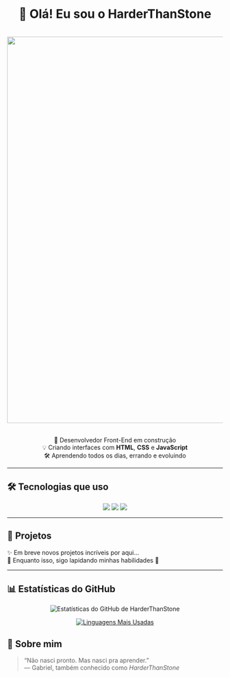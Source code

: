 
<h1 align="center">👋 Olá! Eu sou o HarderThanStone</h1>
<br>

<div  align="center">
  
 <img src= "https://github.com/user-attachments/assets/807a01b2-bc84-4a19-8bd4-672602fa9387" width= "900px"/>
</div>

<br>
<p align="center">
  🚀 Desenvolvedor Front-End em construção <br>
  💡 Criando interfaces com <strong>HTML</strong>, <strong>CSS</strong> e <strong>JavaScript</strong> <br>
  🛠️ Aprendendo todos os dias, errando e evoluindo
</p>

---

## 🛠️ Tecnologias que uso

<p align="center">
  <img src="https://img.shields.io/badge/HTML5-E34F26?style=for-the-badge&logo=html5&logoColor=white"/>
  <img src="https://img.shields.io/badge/CSS3-1572B6?style=for-the-badge&logo=css3&logoColor=white"/>
  <img src="https://img.shields.io/badge/JavaScript-F7DF1E?style=for-the-badge&logo=javascript&logoColor=black"/>
</p>

---

## 📁 Projetos

✨ Em breve novos projetos incríveis por aqui...  
🔧 Enquanto isso, sigo lapidando minhas habilidades 💎

---

## 📊 Estatísticas do GitHub
<div  align="center">
  
![Estatísticas do GitHub de HarderThanStone](https://github-readme-stats.vercel.app/api?username=HarderThanStone&show_icons=true&theme=dark&locale=pt-br)


[![Linguagens Mais Usadas](https://github-readme-stats.vercel.app/api/top-langs/?username=HarderThanStone&layout=compact&theme=dark)](https://github.com/anuraghazra/github-readme-stats)

</div>


## 🧠 Sobre mim

> “Não nasci pronto. Mas nasci pra aprender.”  
> — Gabriel, também conhecido como *HarderThanStone*
